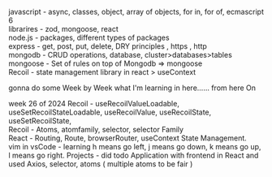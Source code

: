 javascript - async, classes, object, array of objects, for in, for of, ecmascript 6   
librarires - zod, mongoose, react   
node.js - packages, different types of packages   
express - get, post, put, delete, DRY principles , https , http    
mongodb - CRUD operations, database, cluster>databases>tables      
mongoose - Set of rules on top of Mongodb => mongoose       
Recoil - state management library in react > useContext 

gonna do some Week by Week what I'm learning in here...... 
from here On

week 26 of 2024 
Recoil - useRecoilValueLoadable, useSetRecoilStateLoadable, useRecoilValue, useRecoilState, useSetRecoilState,  
Recoil - Atoms, atomfamily, selector, selector Family  
React - Routing, Route, browserRouter, useContext State Management.   
vim in vsCode - learning  h means go left, j means go down, k means go up, l means go right. 
Projects - did todo Application with frontend in React and used Axios, selector, atoms ( multiple atoms to be fair )  
